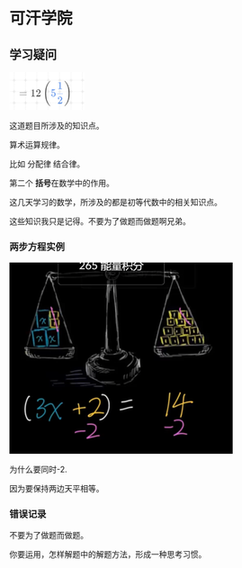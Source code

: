 # 可汗学院

## 学习疑问

<img src="%E8%87%AA%E5%AD%A6%E6%95%B0%E5%AD%A6%E4%B9%8B%E8%B7%AF%205.19.assets/image-20220519092430986.png" alt="image-20220519092430986" style="zoom:67%;" />



这道题目所涉及的知识点。

算术运算规律。

比如 分配律 结合律。

第二个   **括号**在数学中的作用。





这几天学习的数学，所涉及的都是初等代数中的相关知识点。

这些知识我只是记得。不要为了做题而做题啊兄弟。











### 两步方程实例

<img src="%E8%87%AA%E5%AD%A6%E6%95%B0%E5%AD%A6%E4%B9%8B%E8%B7%AF%205.19.assets/image-20220519105018210.png" alt="image-20220519105018210" style="zoom:67%;" />

为什么要同时-2.

因为要保持两边天平相等。







### 错误记录 

不要为了做题而做题。



你要运用，怎样解题中的解题方法，形成一种思考习惯。